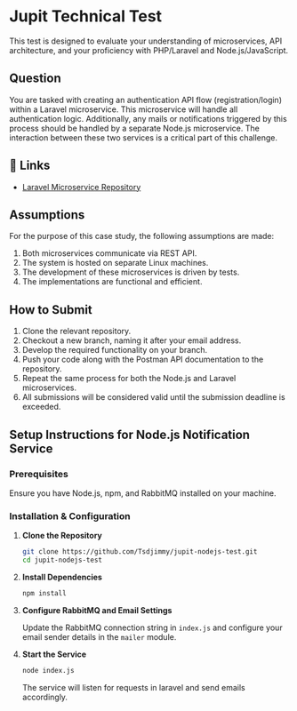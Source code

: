 # Jupit Technical Test

This test is designed to evaluate your understanding of microservices, API architecture, and your proficiency with PHP/Laravel and Node.js/JavaScript.

## Question

You are tasked with creating an authentication API flow (registration/login) within a Laravel microservice. This microservice will handle all authentication logic. Additionally, any mails or notifications triggered by this process should be handled by a separate Node.js microservice. The interaction between these two services is a critical part of this challenge.

## 🔗 Links

- [Laravel Microservice Repository](https://github.com/Jupit-Digital-Service/jupit-laravel-test)

## Assumptions

For the purpose of this case study, the following assumptions are made:

1. Both microservices communicate via REST API.
2. The system is hosted on separate Linux machines.
3. The development of these microservices is driven by tests.
4. The implementations are functional and efficient.

## How to Submit

1. Clone the relevant repository.
2. Checkout a new branch, naming it after your email address.
3. Develop the required functionality on your branch.
4. Push your code along with the Postman API documentation to the repository.
5. Repeat the same process for both the Node.js and Laravel microservices.
6. All submissions will be considered valid until the submission deadline is exceeded.

## Setup Instructions for Node.js Notification Service

### Prerequisites

Ensure you have Node.js, npm, and RabbitMQ installed on your machine.

### Installation & Configuration

1. **Clone the Repository**
   
   ```sh
   git clone https://github.com/Tsdjimmy/jupit-nodejs-test.git
   cd jupit-nodejs-test
   ```

2. **Install Dependencies**

   ```sh
   npm install
   ```

3. **Configure RabbitMQ and Email Settings**

   Update the RabbitMQ connection string in `index.js` and configure your email sender details in the `mailer` module.


4. **Start the Service**

   ```sh
   node index.js
   ```

   The service will listen for requests in laravel and send emails accordingly.


